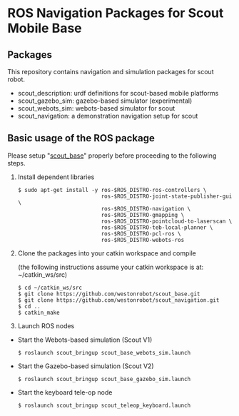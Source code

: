 # ROS Navigation Packages for Scout Mobile Base

## Packages

This repository contains navigation and simulation packages for scout robot. 

* scout_description: urdf definitions for scout-based mobile platforms
* scout_gazebo_sim: gazebo-based simulator (experimental)
* scout_webots_sim: webots-based simulator for scout
* scout_navigation: a demonstration navigation setup for scout

## Basic usage of the ROS package

Please setup "[scout_base](https://github.com/westonrobot/scout_base.git)" properly before proceeding to the following steps.

1. Install dependent libraries

    ```
    $ sudo apt-get install -y ros-$ROS_DISTRO-ros-controllers \
                              ros-$ROS_DISTRO-joint-state-publisher-gui \
                              ros-$ROS_DISTRO-navigation \
                              ros-$ROS_DISTRO-gmapping \
                              ros-$ROS_DISTRO-pointcloud-to-laserscan \
                              ros-$ROS_DISTRO-teb-local-planner \
                              ros-$ROS_DISTRO-pcl-ros \
                              ros-$ROS_DISTRO-webots-ros
    ```

2. Clone the packages into your catkin workspace and compile

    (the following instructions assume your catkin workspace is at: ~/catkin_ws/src)

    ```
    $ cd ~/catkin_ws/src
    $ git clone https://github.com/westonrobot/scout_base.git
    $ git clone https://github.com/westonrobot/scout_navigation.git
    $ cd ..
    $ catkin_make
    ```

4. Launch ROS nodes
 
* Start the Webots-based simulation (Scout V1)

    ```
    $ roslaunch scout_bringup scout_base_webots_sim.launch
    ```

* Start the Gazebo-based simulation (Scout V2)

    ```
    $ roslaunch scout_bringup scout_base_gazebo_sim.launch
    ```

* Start the keyboard tele-op node

    ```
    $ roslaunch scout_bringup scout_teleop_keyboard.launch
    ```
